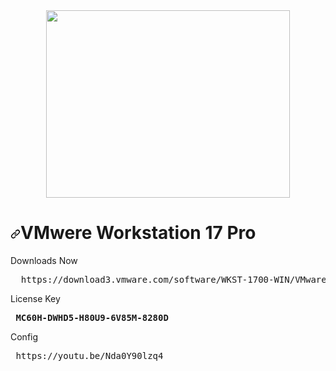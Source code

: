 


<div align='center'><a  align="left"  width='700' height='500' href='https://www.vmware.com/products/workstation-pro/workstation-pro-evaluation.html'><img src='https://cdn.windowsreport.com/wp-content/uploads/2022/11/vmware-17-pro-workstation.jpg' width='390' height='300'/></a> </div>

<h1 tabindex="-1" dir="auto"><a id="user-content-yarn-and-nodejs-for-github-actions" class="anchor" aria-hidden="true" href="#yarn-and-nodejs-for-github-actions"><svg class="octicon octicon-link" viewBox="0 0 16 16" version="1.1" width="16" height="16" aria-hidden="true"><path d="m7.775 3.275 1.25-1.25a3.5 3.5 0 1 1 4.95 4.95l-2.5 2.5a3.5 3.5 0 0 1-4.95 0 .751.751 0 0 1 .018-1.042.751.751 0 0 1 1.042-.018 1.998 1.998 0 0 0 2.83 0l2.5-2.5a2.002 2.002 0 0 0-2.83-2.83l-1.25 1.25a.751.751 0 0 1-1.042-.018.751.751 0 0 1-.018-1.042Zm-4.69 9.64a1.998 1.998 0 0 0 2.83 0l1.25-1.25a.751.751 0 0 1 1.042.018.751.751 0 0 1 .018 1.042l-1.25 1.25a3.5 3.5 0 1 1-4.95-4.95l2.5-2.5a3.5 3.5 0 0 1 4.95 0 .751.751 0 0 1-.018 1.042.751.751 0 0 1-1.042.018 1.998 1.998 0 0 0-2.83 0l-2.5 2.5a1.998 1.998 0 0 0 0 2.83Z"></path></svg></a>VMwere Workstation 17 Pro</h1>
  
  <p dir="auto">Downloads Now</p>
  <div class="highlight highlight-source-shell notranslate position-relative overflow-auto" dir="auto">
    <pre>  https://download3.vmware.com/software/WKST-1700-WIN/VMware-workstation-full-17.0.0-20800274.exe </pre></div>
    
  <p dir="auto">License Key</p>
  <div class="highlight highlight-source-shell notranslate position-relative overflow-auto" dir="auto">
    <pre> <b>MC60H-DWHD5-H80U9-6V85M-8280D</b> </pre></div>

<p dir="auto">Config</p>
  <div class="highlight highlight-source-shell notranslate position-relative overflow-auto" dir="auto">
    <pre> https://youtu.be/Nda0Y90lzq4 </pre></div>

